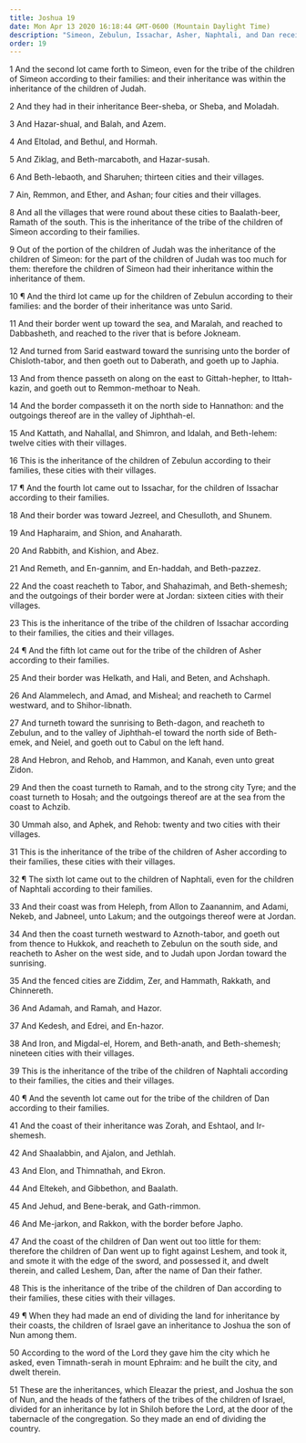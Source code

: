 ```yaml
---
title: Joshua 19
date: Mon Apr 13 2020 16:18:44 GMT-0600 (Mountain Daylight Time)
description: "Simeon, Zebulun, Issachar, Asher, Naphtali, and Dan receive their inheritances by lot."
order: 19
---
```


1 And the second lot came forth to Simeon, even for the tribe of the children of Simeon according to their families: and their inheritance was within the inheritance of the children of Judah.

2 And they had in their inheritance Beer-sheba, or Sheba, and Moladah.

3 And Hazar-shual, and Balah, and Azem.

4 And Eltolad, and Bethul, and Hormah.

5 And Ziklag, and Beth-marcaboth, and Hazar-susah.

6 And Beth-lebaoth, and Sharuhen; thirteen cities and their villages.

7 Ain, Remmon, and Ether, and Ashan; four cities and their villages.

8 And all the villages that were round about these cities to Baalath-beer, Ramath of the south. This is the inheritance of the tribe of the children of Simeon according to their families.

9 Out of the portion of the children of Judah was the inheritance of the children of Simeon: for the part of the children of Judah was too much for them: therefore the children of Simeon had their inheritance within the inheritance of them.

10 ¶ And the third lot came up for the children of Zebulun according to their families: and the border of their inheritance was unto Sarid.

11 And their border went up toward the sea, and Maralah, and reached to Dabbasheth, and reached to the river that is before Jokneam.

12 And turned from Sarid eastward toward the sunrising unto the border of Chisloth-tabor, and then goeth out to Daberath, and goeth up to Japhia.

13 And from thence passeth on along on the east to Gittah-hepher, to Ittah-kazin, and goeth out to Remmon-methoar to Neah.

14 And the border compasseth it on the north side to Hannathon: and the outgoings thereof are in the valley of Jiphthah-el.

15 And Kattath, and Nahallal, and Shimron, and Idalah, and Beth-lehem: twelve cities with their villages.

16 This is the inheritance of the children of Zebulun according to their families, these cities with their villages.

17 ¶ And the fourth lot came out to Issachar, for the children of Issachar according to their families.

18 And their border was toward Jezreel, and Chesulloth, and Shunem.

19 And Hapharaim, and Shion, and Anaharath.

20 And Rabbith, and Kishion, and Abez.

21 And Remeth, and En-gannim, and En-haddah, and Beth-pazzez.

22 And the coast reacheth to Tabor, and Shahazimah, and Beth-shemesh; and the outgoings of their border were at Jordan: sixteen cities with their villages.

23 This is the inheritance of the tribe of the children of Issachar according to their families, the cities and their villages.

24 ¶ And the fifth lot came out for the tribe of the children of Asher according to their families.

25 And their border was Helkath, and Hali, and Beten, and Achshaph.

26 And Alammelech, and Amad, and Misheal; and reacheth to Carmel westward, and to Shihor-libnath.

27 And turneth toward the sunrising to Beth-dagon, and reacheth to Zebulun, and to the valley of Jiphthah-el toward the north side of Beth-emek, and Neiel, and goeth out to Cabul on the left hand.

28 And Hebron, and Rehob, and Hammon, and Kanah, even unto great Zidon.

29 And then the coast turneth to Ramah, and to the strong city Tyre; and the coast turneth to Hosah; and the outgoings thereof are at the sea from the coast to Achzib.

30 Ummah also, and Aphek, and Rehob: twenty and two cities with their villages.

31 This is the inheritance of the tribe of the children of Asher according to their families, these cities with their villages.

32 ¶ The sixth lot came out to the children of Naphtali, even for the children of Naphtali according to their families.

33 And their coast was from Heleph, from Allon to Zaanannim, and Adami, Nekeb, and Jabneel, unto Lakum; and the outgoings thereof were at Jordan.

34 And then the coast turneth westward to Aznoth-tabor, and goeth out from thence to Hukkok, and reacheth to Zebulun on the south side, and reacheth to Asher on the west side, and to Judah upon Jordan toward the sunrising.

35 And the fenced cities are Ziddim, Zer, and Hammath, Rakkath, and Chinnereth.

36 And Adamah, and Ramah, and Hazor.

37 And Kedesh, and Edrei, and En-hazor.

38 And Iron, and Migdal-el, Horem, and Beth-anath, and Beth-shemesh; nineteen cities with their villages.

39 This is the inheritance of the tribe of the children of Naphtali according to their families, the cities and their villages.

40 ¶ And the seventh lot came out for the tribe of the children of Dan according to their families.

41 And the coast of their inheritance was Zorah, and Eshtaol, and Ir-shemesh.

42 And Shaalabbin, and Ajalon, and Jethlah.

43 And Elon, and Thimnathah, and Ekron.

44 And Eltekeh, and Gibbethon, and Baalath.

45 And Jehud, and Bene-berak, and Gath-rimmon.

46 And Me-jarkon, and Rakkon, with the border before Japho.

47 And the coast of the children of Dan went out too little for them: therefore the children of Dan went up to fight against Leshem, and took it, and smote it with the edge of the sword, and possessed it, and dwelt therein, and called Leshem, Dan, after the name of Dan their father.

48 This is the inheritance of the tribe of the children of Dan according to their families, these cities with their villages.

49 ¶ When they had made an end of dividing the land for inheritance by their coasts, the children of Israel gave an inheritance to Joshua the son of Nun among them.

50 According to the word of the Lord they gave him the city which he asked, even Timnath-serah in mount Ephraim: and he built the city, and dwelt therein.

51 These are the inheritances, which Eleazar the priest, and Joshua the son of Nun, and the heads of the fathers of the tribes of the children of Israel, divided for an inheritance by lot in Shiloh before the Lord, at the door of the tabernacle of the congregation. So they made an end of dividing the country.

